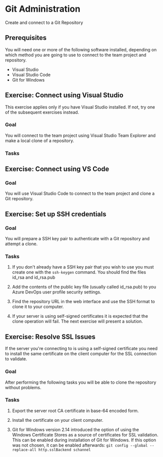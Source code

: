 # Git Administration
Create and connect to a Git Repository

## Prerequisites
You will need one or more of the following software installed, depending on which method you are going to use to connect to the team project and repository.
* Visual Studio
* Visual Studio Code
* Git for Windows

## Exercise: Connect using Visual Studio
This exercise applies only if you have Visual Studio installed. If not, try one of the subsequent exercises instead.

### Goal
You will connect to the team project using Visual Studio Team Explorer and make a local clone of a repository.

### Tasks

## Exercise: Connect using VS Code

### Goal
You will use Visual Studio Code to connect to the team project and clone a Git repository.

## Exercise: Set up SSH credentials

### Goal
You will prepare a SSH key pair to authenticate with a Git repository and attempt a clone.

### Tasks
1. If you don't already have a SSH key pair that you wish to use you must create one with the ```ssh-keygen``` command. You should find the files id_rsa and id_rsa.pub

1. Add the contents of the public key file (usually called id_rsa.pub) to you Azure DevOps user profile security settings.

1. Find the repository URL in the web interface and use the SSH format to clone it to your computer.

1. If your server is using self-signed certificates it is expected that the clone operation will fail. The next exercise will present a solution.

## Exercise: Resolve SSL Issues

If the server you're connecting to is using a self-signed certificate you need to install the same certificate on the client computer for the SSL connection to validate.

### Goal
After performing the following tasks you will be able to clone the repository without problems.

### Tasks
1. Export the server root CA certificate in base-64 encoded form.

1. Install the certificate on your client computer.

1. Git for Windows version 2.14 introduced the option of using the Windows Certificate Stores as a source of certificates for SSL validation. This can be enabled during installation of Git for Windows. If this option was not chosen, it can be enabled afterwards: ```git config --global --replace-all http.sslBackend schannel```
